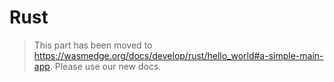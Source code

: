 # Rust

> This part has been moved to <https://wasmedge.org/docs/develop/rust/hello_world#a-simple-main-app>. Please use our new docs.
